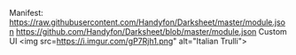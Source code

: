  Manifest: https://raw.githubusercontent.com/Handyfon/Darksheet/master/module.json
 https://github.com/Handyfon/Darksheet/blob/master/module.json
Custom UI
<img src=https://i.imgur.com/gP7Rjh1.png" alt="Italian Trulli">
